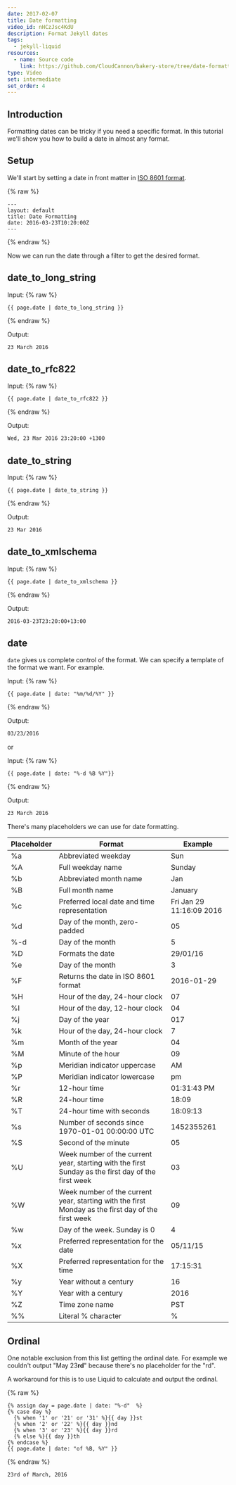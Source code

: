 ```yaml
---
date: 2017-02-07
title: Date formatting
video_id: nHCzJsc4KdU
description: Format Jekyll dates
tags:
  - jekyll-liquid
resources:
  - name: Source code
    link: https://github.com/CloudCannon/bakery-store/tree/date-formatting
type: Video
set: intermediate
set_order: 4
---
```

## Introduction

Formatting dates can be tricky if you need a specific format. In this tutorial we'll show you how to build a date in almost any format.

## Setup

We'll start by setting a date in front matter in [ISO 8601 format](http://www.iso.org/iso/home/standards/iso8601.htm).

{% raw %}
~~~liquid
---
layout: default
title: Date Formatting
date: 2016-03-23T10:20:00Z
---
~~~
{% endraw %}

Now we can run the date through a filter to get the desired format.

## date_to_long_string

Input:
{% raw %}
~~~liquid
{{ page.date | date_to_long_string }}
~~~
{% endraw %}

Output:
~~~html
23 March 2016
~~~

## date_to_rfc822

Input:
{% raw %}
~~~liquid
{{ page.date | date_to_rfc822 }}
~~~
{% endraw %}

Output:
~~~html
Wed, 23 Mar 2016 23:20:00 +1300
~~~

## date_to_string

Input:
{% raw %}
~~~liquid
{{ page.date | date_to_string }}
~~~
{% endraw %}

Output:
~~~html
23 Mar 2016
~~~

## date_to_xmlschema

Input:
{% raw %}
~~~liquid
{{ page.date | date_to_xmlschema }}
~~~
{% endraw %}

Output:
~~~html
2016-03-23T23:20:00+13:00
~~~


## date

`date` gives us complete control of the format. We can specify a template of the format we want. For example.

Input:
{% raw %}
~~~liquid
{{ page.date | date: "%m/%d/%Y" }}
~~~
{% endraw %}

Output:
~~~html
03/23/2016
~~~

or

Input:
{% raw %}
~~~liquid
{{ page.date | date: "%-d %B %Y"}}
~~~
{% endraw %}

Output:
~~~html
23 March 2016
~~~

There's many placeholders we can use for date formatting.
<table>
	<thead>
		<tr>
			<th>Placeholder</th>
			<th>
				Format
			</th>
      <th>
				Example
			</th>
		</tr>
	</thead>
	<tbody>
    <tr>
      <td>%a</td>
      <td>Abbreviated weekday</td>
      <td>Sun</td>
    </tr>
    <tr>
      <td>%A</td>
      <td>Full weekday name</td>
      <td>Sunday</td>
    </tr>
    <tr>
      <td>%b</td>
      <td>Abbreviated month name</td>
      <td>Jan</td>
    </tr>
    <tr>
      <td>%B</td>
      <td>Full month name</td>
      <td>January</td>
    </tr>
    <tr>
      <td>%c</td>
      <td>Preferred local date and time representation</td>
      <td>Fri Jan 29 11:16:09 2016</td>
    </tr>
    <tr>
      <td>%d</td>
      <td>Day of the month, zero-padded</td>
      <td>05</td>
    </tr>
    <tr>
      <td>%-d</td>
      <td>Day of the month</td>
      <td>5</td>
    </tr>
    <tr>
      <td>%D</td>
      <td>Formats the date</td>
      <td>29/01/16</td>
    </tr>
    <tr>
      <td>%e</td>
      <td>Day of the month</td>
      <td>3</td>
    </tr>
    <tr>
      <td>%F</td>
      <td>Returns the date in ISO 8601 format</td>
      <td>2016-01-29</td>
    </tr>
    <tr>
      <td>%H</td>
      <td>Hour of the day, 24-hour clock</td>
      <td>07</td>
    </tr>
    <tr>
      <td>%I</td>
      <td>Hour of the day, 12-hour clock</td>
      <td>04</td>
    </tr>
    <tr>
      <td>%j</td>
      <td>Day of the year</td>
      <td>017</td>
    </tr>
    <tr>
      <td>%k</td>
      <td>Hour of the day, 24-hour clock</td>
      <td>7</td>
    </tr>
    <tr>
      <td>%m</td>
      <td>Month of the year</td>
      <td>04</td>
    </tr>
    <tr>
      <td>%M</td>
      <td>Minute of the hour</td>
      <td>09</td>
    </tr>
    <tr>
      <td>%p</td>
      <td>Meridian indicator uppercase</td>
      <td>AM</td>
    </tr>
    <tr>
      <td>%P</td>
      <td>Meridian indicator lowercase</td>
      <td>pm</td>
    </tr>
    <tr>
      <td>%r</td>
      <td>12-hour time</td>
      <td>01:31:43 PM</td>
    </tr>
    <tr>
      <td>%R</td>
      <td>24-hour time</td>
      <td>18:09</td>
    </tr>
    <tr>
      <td>%T</td>
      <td>24-hour time with seconds</td>
      <td>18:09:13</td>
    </tr>
    <tr>
      <td>%s</td>
      <td>Number of seconds since 1970-01-01 00:00:00 UTC</td>
      <td>1452355261</td>
    </tr>
    <tr>
      <td>%S</td>
      <td>Second of the minute</td>
      <td>05</td>
    </tr>
    <tr>
      <td>%U</td>
      <td>Week number of the current year, starting with the first Sunday as the first day of the first week</td>
      <td>03</td>
    </tr>
    <tr>
      <td>%W</td>
      <td>Week number of the current year, starting with the first Monday as the first day of the first week</td>
      <td>09</td>
    </tr>
    <tr>
      <td>%w</td>
      <td>Day of the week. Sunday is 0</td>
      <td>4</td>
    </tr>
    <tr>
      <td>%x</td>
      <td>Preferred representation for the date</td>
      <td>05/11/15</td>
    </tr>
    <tr>
      <td>%X</td>
      <td>Preferred representation for the time</td>
      <td>17:15:31</td>
    </tr>
    <tr>
      <td>%y</td>
      <td>Year without a century</td>
      <td>16</td>
    </tr>
    <tr>
      <td>%Y</td>
      <td>Year with a century</td>
      <td>2016</td>
    </tr>
    <tr>
      <td>%Z</td>
      <td>Time zone name</td>
      <td>PST</td>
    </tr>
    <tr>
      <td>%%</td>
      <td>Literal % character</td>
      <td>%</td>
    </tr>
  </tbody>
</table>

## Ordinal

One notable exclusion from this list getting the ordinal date. For example we couldn't output "May 23**rd**" because there's no placeholder for the "rd".

A workaround for this is to use Liquid to calculate and output the ordinal.

{% raw %}
~~~liquid
{% assign day = page.date | date: "%-d"  %}
{% case day %}
  {% when '1' or '21' or '31' %}{{ day }}st
  {% when '2' or '22' %}{{ day }}nd
  {% when '3' or '23' %}{{ day }}rd
  {% else %}{{ day }}th
{% endcase %}
{{ page.date | date: "of %B, %Y" }}
~~~
{% endraw %}

~~~html
23rd of March, 2016
~~~
